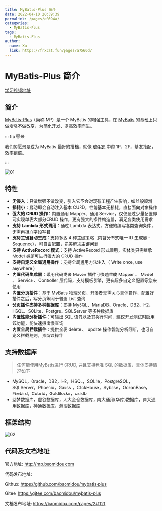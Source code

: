```yaml
---
title: MyBatis-Plus 简介
date: 2022-04-10 20:59:39
permalink: /pages/e0594a/
categories: 
  - MyBatis-Plus
tags: 
  - MyBatis-Plus
author: 
  name: Xu
  link: https://frxcat.fun/pages/a7566d/
---
```

# MyBatis-Plus 简介

[学习视频地址](https://www.bilibili.com/video/BV12R4y157Be?p=1)

## 简介<badge text="MyBatis-Plus(v3.5.1)" />

[MyBatis-Plus](https://github.com/baomidou/mybatis-plus)（简称 MP）是一个 MyBatis 的增强工具，在  [MyBatis](https://www.mybatis.org/mybatis-3/) 的基础上只做增强不做改变，为简化开发、提高效率而生。

::: tip 愿景

我们的愿景是成为 MyBatis 最好的搭档，就像 [魂斗罗](https://baomidou.com/img/contra.jpg) 中的 1P、2P，基友搭配，效率翻倍。

:::

![01](https://cdn.staticaly.com/gh/xustudyxu/image-hosting@master/studynotes/MyBatis/Plus-images/01/01.png)

## 特性

+ **无侵入**：只做增强不做改变，引入它不会对现有工程产生影响，如丝般顺滑
+ **损耗小**：启动即会自动注入基本 CURD，性能基本无损耗，直接面向对象操作
+ **强大的 CRUD 操作**：内置通用 Mapper、通用 Service，仅仅通过少量配置即可实现单表大部分CRUD 操作，更有强大的条件构造器，满足各类使用需求
+ **支持 Lambda 形式调用**：通过 Lambda 表达式，方便的编写各类查询条件，无需再担心字段写错
+ **支持主键自动生成**：支持多达 4 种主键策略（内含分布式唯一 ID 生成器 - Sequence），可自由配置，完美解决主键问题
+ **支持 ActiveRecord 模式**：支持 ActiveRecord 形式调用，实体类只需继承 Model 类即可进行强大的 CRUD 操作
+ **支持自定义全局通用操作**：支持全局通用方法注入（ Write once, use anywhere ）
+ **内置代码生成器**：采用代码或者 Maven 插件可快速生成 Mapper 、 Model 、 Service 、Controller 层代码，支持模板引擎，更有超多自定义配置等您来使用
+ **内置分页插件**：基于 MyBatis 物理分页，开发者无需关心具体操作，配置好插件之后，写分页等同于普通 List 查询
+ **分页插件支持多种数据库**：支持 MySQL、MariaDB、Oracle、DB2、H2、HSQL、SQLite、Postgre、SQLServer 等多种数据库
+ **内置性能分析插件**：可输出 SQL 语句以及其执行时间，建议开发测试时启用该功能，能快速揪出慢查询
+ **内置全局拦截插件**：提供全表 delete 、 update 操作智能分析阻断，也可自定义拦截规则，预防误操作

## 支持数据库

> 任何能使用MyBatis进行 CRUD, 并且支持标准 SQL 的数据库，具体支持情况如下

- MySQL，Oracle，DB2，H2，HSQL，SQLite，PostgreSQL，SQLServer，Phoenix，Gauss ，ClickHouse，Sybase，OceanBase，Firebird，Cubrid，Goldilocks，csiidb
- 达梦数据库，虚谷数据库，人大金仓数据库，南大通用(华库)数据库，南大通用数据库，神通数据库，瀚高数据库

## 框架结构

![02](https://cdn.staticaly.com/gh/xustudyxu/image-hosting@master/studynotes/MyBatis/Plus-images/01/02.png)

## 代码及文档地址

官方地址: http://mp.baomidou.com

代码发布地址:

Github: https://github.com/baomidou/mybatis-plus

Gitee: https://gitee.com/baomidou/mybatis-plus

文档发布地址: https://baomidou.com/pages/24112f

